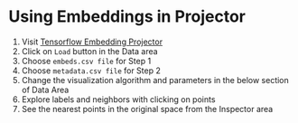# Using Embeddings in Projector

1. Visit [Tensorflow Embedding Projector](https://projector.tensorflow.org/)
2. Click on ```Load``` button in the Data area
3. Choose ```embeds.csv file``` for Step 1
4. Choose ```metadata.csv file``` for Step 2
5. Change the visualization algorithm and parameters in the below section of Data Area
6. Explore labels and neighbors with clicking on points
7. See the nearest points in the original space from the Inspector area 